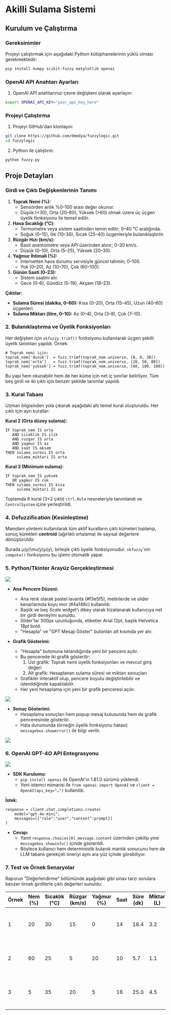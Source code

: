# Akilli Sulama Sistemi

## Kurulum ve Çalıştırma

### Gereksinimler
Projeyi çalıştırmak için aşağıdaki Python kütüphanelerinin yüklü olması gerekmektedir:
```bash
pip install numpy scikit-fuzzy matplotlib openai
```

### OpenAI API Anahtarı Ayarları
1. OpenAI API anahtarınızı çevre değişkeni olarak ayarlayın:
```bash
export OPENAI_API_KEY="your_api_key_here"
```

### Projeyi Çalıştırma
1. Projeyi GitHub'dan klonlayın:
```bash
git clone https://github.com/dmedya/fuzzylogic.git
cd fuzzylogic
```

2. Python ile çalıştırın:
```bash
python fuzzy.py
```

## Proje Detayları

### Girdi ve Çıktı Değişkenlerinin Tanımı

1. **Toprak Nemi (%):**
    - Sensörden anlık %0–100 arası değer okunur.
    - Düşük (<30), Orta (20–80), Yüksek (>60) olmak üzere üç üçgen üyelik fonksiyonu ile temsil edilir.
2. **Hava Sıcaklığı (°C):**
    - Termometre veya sistem saatinden temin edilir; 0–40 °C aralığında.
    - Soğuk (0–15), Ilık (10–30), Sıcak (25–40) üçgenleriyle bulanıklaştırılır.
3. **Rüzgâr Hızı (km/s):**
    - Basit anemometre veya API üzerinden alınır; 0–30 km/s.
    - Düşük (0–10), Orta (5–25), Yüksek (20–30).
4. **Yağmur İhtimali (%):**
    - İnternetten hava durumu servisiyle güncel tahmin; 0–100.
    - Yok (0–20), Az (10–70), Çok (60–100).
5. **Günün Saati (0–23):**
    - Sistem saatini alır.
    - Gece (0–6), Gündüz (5–19), Akşam (18–23).

**Çıktılar:**

- **Sulama Süresi (dakika, 0–60):** Kısa (0–20), Orta (15–45), Uzun (40–60) üçgenleri.
- **Sulama Miktarı (litre, 0–10):** Az (0–4), Orta (3–8), Çok (7–10).

### 2. Bulanıklaştırma ve Üyelik Fonksiyonları

Her değişken için `skfuzzy.trimf()` fonksiyonu kullanılarak üçgen şekilli üyelik tanımları yapıldı. Örnek:

```
# Toprak nemi için:
toprak_nem['dusuk']  = fuzz.trimf(toprak_nem.universe, [0, 0, 30])
toprak_nem['orta']   = fuzz.trimf(toprak_nem.universe, [20, 50, 80])
toprak_nem['yuksek'] = fuzz.trimf(toprak_nem.universe, [60, 100, 100])
```

Bu yapı hem okunabilir hem de her küme için net iç sınırlar belirliyor. Tüm beş girdi ve iki çıktı için benzer şekilde tanımlar yapıldı.

### 3. Kural Tabanı

Uzman bilgisinden yola çıkarak aşağıdaki altı temel kural oluşturuldu. Her çıktı için ayrı kurallar:

**Kural 2 (Orta düzey sulama):**

```
IF toprak_nem IS orta  
   AND sicaklik IS ilik  
   AND ruzgar IS orta  
   AND yagmur IS az  
   AND saat IS aksam  
THEN sulama_suresi IS orta  
     sulama_miktari IS orta  
```

**Kural 3 (Minimum sulama):**

```
IF toprak_nem IS yuksek  
   OR yagmur IS cok  
THEN sulama_suresi IS kisa  
     sulama_miktari IS az  
```

Toplamda 6 kural (3×2 çıktı) `ctrl.Rule` nesneleriyle tanımlandı ve `ControlSystem` içine yerleştirildi.

### 4. Defuzzification (Kesinleştime)

Mamdani yöntemi kullanılarak tüm aktif kuralların çıktı kümeleri toplanıp, sonuç kümeleri **centroid** (ağırlıklı ortalama) ile sayısal değerlere dönüştürüldü:

Burada μ(y)\mu(y)μ(y), birleşik çıktı üyelik fonksiyonudur. `skfuzzy`'nin `compute()` fonksiyonu bu işlemi otomatik yapar.

### 5. Python/Tkinter Arayüz Gerçekleştirmesi

<img src="sulamasistemi.png">

- **Ana Pencere Düzeni:**
    - Ana renk olarak pastel lavanta (#f3e5f5), metinlerde ve slider kenarlarında koyu mor (#4a148c) kullanıldı.
    - Başlık ve beş *Scale* widget'ı dikey olarak hizalanarak kullanıcıya net bir girdi deneyimi sunuldu.
    - Slider'lar 300px uzunluğunda, etiketler Arial 12pt, başlık Helvetica 18pt bold.
    - "Hesapla" ve "GPT Mesajı Göster" butonları alt kısımda yer alır.

- **Grafik Gösterimi:**
    - "Hesapla" butonuna tıklandığında yeni bir pencere açılır.
    - Bu pencerede iki grafik gösterilir:
        1. Üst grafik: Toprak nemi üyelik fonksiyonları ve mevcut giriş değeri
        2. Alt grafik: Hesaplanan sulama süresi ve miktarı sonuçları
    - Grafikler interaktif olup, pencere boyutu değiştirilebilir ve istenildiğinde kapatılabilir.
    - Her yeni hesaplama için yeni bir grafik penceresi açılır.

<img src="grafik.png">

- **Sonuç Gösterimi:**
    - Hesaplama sonuçları hem popup mesaj kutusunda hem de grafik penceresinde gösterilir.
    - Hata durumunda (örneğin üyelik fonksiyonu hatası) `messagebox.showerror()` ile bilgi verilir.

<img src="hesapla.png">

### 6. OpenAI GPT-4O API Entegrasyonu

<img src="ai.png">

- **SDK Kurulumu:**
    - `pip install openai` ile OpenAI'ın 1.81.0 sürümü yüklendi.
    - Yeni istemci mimarisi ile `from openai import OpenAI` ve `client = OpenAI(api_key="…")` kullanıldı.

**İstek:**

```
response = client.chat.completions.create(
    model="gpt-4o-mini",
    messages=[{"role":"user","content":prompt}]
)
```

- **Cevap:**
    - Yanıt `response.choices[0].message.content` üzerinden çekilip yine `messagebox.showinfo()` içinde gösterildi.
    - Böylece kullanıcı hem deterministik bulanık mantık sonucunu hem de LLM tabanlı gerekçeli öneriyi aynı ara yüz içinde görebiliyor.

### 7. Test ve Örnek Senaryolar

Raporun "Değerlendirme" bölümünde aşağıdaki gibi sınav tarzı sorulara benzer örnek girdilerle çıktı değerleri sunuldu:

| Örnek | Nem (%) | Sicaklık (°C) | Rüzgar (km/s) | Yağmur (%) | Saat | Süre (dk) | Miktar (L) | Kısa Açıklama |
| --- | --- | --- | --- | --- | --- | --- | --- | --- |
| 1 | 20 | 30 | 15 | 0 | 14 | 18.4 | 3.2 | Nem düşük, sıcak, gündüz = uzun. |
| 2 | 60 | 25 | 5 | 20 | 10 | 5.7 | 1.1 | Nem orta, az yağmur, sabah = kısa. |
| 3 | 5 | 35 | 20 | 5 | 16 | 25.0 | 4.5 | Nem çok düşük, rüzgar yüksek = çok. |
